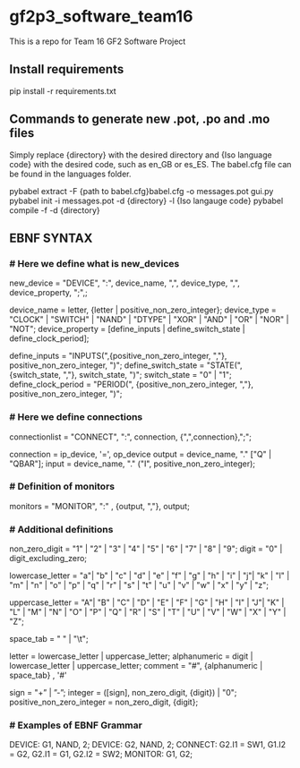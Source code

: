 # gf2p3_software_team16

This is a repo for Team 16 GF2 Software Project

## Install requirements

pip install -r requirements.txt

## Commands to generate new .pot, .po and .mo files

Simply replace {directory} with the desired directory and {Iso language code} with the desired code, such as en_GB or es_ES.
The babel.cfg file can be found in the languages folder.

pybabel extract -F {path to babel.cfg}babel.cfg -o messages.pot gui.py
pybabel init -i messages.pot -d {directory} -l {Iso langauge code}
pybabel compile -f -d {directory}

## EBNF SYNTAX

### # Here we define what is new_devices

new_device = "DEVICE", ":", device_name, ",", device_type, ",", device_property, ";",;

device_name = letter, {letter | positive_non_zero_integer};
device_type = "CLOCK" | "SWITCH" | "NAND" | "DTYPE" | "XOR" | "AND" |
              "OR" | "NOR" | "NOT";
device_property = [define_inputs | define_switch_state | define_clock_period];

define_inputs = "INPUTS(",{positive_non_zero_integer, ","},
                positive_non_zero_integer, ")";
define_switch_state = "STATE(", {switch_state, ","}, switch_state, ")";
switch_state = "0" | "1";
define_clock_period = "PERIOD(", {positive_non_zero_integer, ","},
                      positive_non_zero_integer, ")";

### # Here we define connections

connectionlist = "CONNECT", ":", connection, {",",connection},";";

connection = ip_device, '=', op_device
output = device_name, "." ["Q" | "QBAR"];
input = device_name, "." ("I", positive_non_zero_integer);

### # Definition of monitors

monitors = "MONITOR", ":" , {output, ","}, output;

### # Additional definitions

non_zero_digit = "1" | "2" | "3" | "4" | "5" | "6" | "7" | "8" | "9";
digit = "0" | digit_excluding_zero;

lowercase_letter = "a"| "b" | "c" | "d" | "e" | "f" | "g" | "h" | "i" | "j"| "k" | "l" | "m" | "n" | "o" | "p" | "q" | "r" | "s" | "t" | "u" | "v" | "w" | "x" | "y" | "z";

uppercase_letter = "A"| "B" | "C" | "D" | "E" | "F" | "G" | "H" | "I" | "J"| "K" | "L" | "M" | "N" | "O" | "P" | "Q" | "R" | "S" | "T" | "U" | "V" | "W" | "X" | "Y" | "Z";

space_tab = " " | "\t";

letter = lowercase_letter | uppercase_letter;
alphanumeric = digit | lowercase_letter | uppercase_letter;
comment = "#", {alphanumeric | space_tab} , '#'

sign = "+” | ”-”;
integer = ([sign], non_zero_digit, {digit}) | "0";
positive_non_zero_integer = non_zero_digit, {digit};

### # Examples of EBNF Grammar

DEVICE: G1, NAND, 2;
DEVICE: G2, NAND, 2;
CONNECT: G2.I1 = SW1, G1.I2 = G2, G2.I1 = G1, G2.I2 = SW2;
MONITOR: G1, G2;
